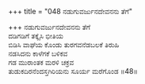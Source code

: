 +++
title = "048 ನಡುಗುವರ್ಜುನದೇವನನು ತೆಗೆ"

+++
ನಡುಗುವರ್ಜುನದೇವನನು ತೆಗೆ  
ದಡಿಗಡಿಗೆ ತಕ್ಕೈಸಿ ಭೀತಿಯ  
ಬಿಡಿಸಿ ವಾಘೆಯ ಕೊಂಡು ತುರಗವನೆಡಬಲಕೆ ತಿರುಹಿ  
ನಡಸಿದನು ಕಾಳೆಗಕೆ ಬಳಿಕವ  
ಗಡ ಮುರಾಂತಕ ಮರಳಿ ಚಕ್ರವ  
ತುಡುಕದಿರನೆಂದಸ್ತಗಿರಿಯನು ಸೂರ್ಯ ಮರೆಗೊಂಡ      ॥48॥